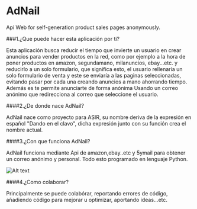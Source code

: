 AdNail
======

Api Web for self-generation product sales pages anonymously.

###1.¿Que puede hacer esta aplicación por ti?

Esta aplicación busca reducir el tiempo que invierte un usuario en crear anuncios para vender productos en la red, como por ejemplo a la hora de poner productos en amazon, segundamano, milanuncios, ebay...etc. y reducirlo a un solo formulario, que significa esto, el usuario rellenaría un solo formulario de venta y este se enviaría a las paginas seleccionadas, evitando pasar por cada una creando anuncios a mano ahorrando tiempo. Además es te permite anunciarte de forma anónima Usando un correo anónimo que redirecciona al correo que seleccione el usuario.

####2.¿De donde nace AdNail?

AdNail nace como proyecto para ASIR, su nombre deriva de la expresión en español "Dando en el clavo", dicha expresión junto con su función crea el nombre actual.

####3.¿Con que funciona AdNail?

AdNail funciona mediante Api de amazon,ebay..etc y 5ymail para obtener un correo anónimo y personal. Todo esto programado en lenguaje Python.

![Alt text](/path/to/http://nsae01.casimages.net/img/2014/02/19/140219055351125461.png)

####4.¿Como colaborar?

Principalmente se puede colabórar, reportando errores de código, añadiendo código para mejorar u optimizar, aportando ideas...etc.


